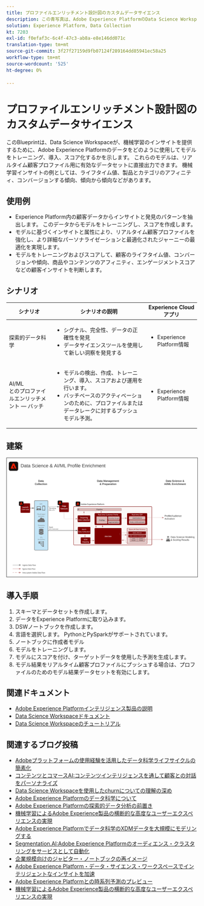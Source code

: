 ```yaml
---
title: プロファイルエンリッチメント設計図のカスタムデータサイエンス
description: この青写真は、Adobe Experience PlatformのData Science WorkspaceがExperience Platform内のデータをどのように使用して、モデルをトレーニング、導入、スコア化し、データから機械学習のインサイトを得るかを示しています。
solution: Experience Platform, Data Collection
kt: 7203
exl-id: f0efaf3c-6c4f-47c3-ab8a-e8e146dd071c
translation-type: tm+mt
source-git-commit: 3f27f27159d9fb07124f289164dd85941ec58a25
workflow-type: tm+mt
source-wordcount: '525'
ht-degree: 0%

---
```


# プロファイルエンリッチメント設計図のカスタムデータサイエンス

このBlueprintは、Data Science Workspaceが、機械学習のインサイトを提供するために、Adobe Experience Platformのデータをどのように使用してモデルをトレーニング、導入、スコア化するかを示します。 これらのモデルは、リアルタイム顧客プロファイル用に有効なデータセットに直接出力できます。 機械学習インサイトの例としては、ライフタイム値、製品とカテゴリのアフィニティ、コンバージョンする傾向、傾向から傾向などがあります。

## 使用例

* Experience Platform内の顧客データからインサイトと発見のパターンを抽出します。 このデータからモデルをトレーニングし、スコアを作成します。
* モデルに基づくインサイトと属性により、リアルタイム顧客プロファイルを強化し、より詳細なパーソナライゼーションと最適化されたジャーニーの最適化を実現します。
* モデルをトレーニングおよびスコアして、顧客のライフタイム値、コンバージョンや傾向、商品やコンテンツのアフィニティ、エンゲージメントスコアなどの顧客インサイトを判断します。

## シナリオ

| シナリオ | シナリオの説明 | Experience Cloudアプリ |
|---|---|---|
| 探索的データ科学 | <ul><li>シグナル、完全性、データの正確性を発見</li><li>データサイエンスツールを使用して新しい洞察を発見する</li></ul> | <ul><li>Experience Platform情報</li></ul> |
| AI/ML<br>とのプロファイルエンリッチメント — バッチ | <ul><li>モデルの検出、作成、トレーニング、導入、スコアおよび運用を行います。</li><li>バッチベースのアクティベーションのために、プロファイルまたはデータレークに対するプッシュモデル予測。</li></ul> | <ul><li>Experience Platform情報</li></ul> |

## 建築

<img src="assets/datascience.svg" alt="プロファイルエンリッチメント設計図のカスタムデータサイエンスのリファレンスアーキテクチャ" style="border:1px solid #4a4a4a" />

## 導入手順

1. スキーマとデータセットを作成します。
1. データをExperience Platformに取り込みます。
1. DSWノートブックを作成します。
1. 言語を選択します。 PythonとPySparkがサポートされています。
1. ノートブックに作成者モデル
1. モデルをトレーニングします。
1. モデルにスコアを付け、ターゲットデータを使用した予測を生成します。
1. モデル結果をリアルタイム顧客プロファイルにプッシュする場合は、プロファイルのためのモデル結果データセットを有効にします。

## 関連ドキュメント

* [Adobe Experience Platformインテリジェンス製品の説明](https://helpx.adobe.com/legal/product-descriptions/adobe-experience-platform-intelligence---product-description.html)
* [Data Science Workspaceドキュメント](https://experienceleague.adobe.com/docs/experience-platform/data-science-workspace/home.html?lang=en)
* [Data Science Workspaceのチュートリアル](https://experienceleague.adobe.com/docs/platform-learn/tutorials/data-science-workspace/understanding-data-science-workspace.html)

## 関連するブログ投稿

* [Adobeプラットフォームの使用経験を活用したデータ科学ライフサイクルの簡素化](https://medium.com/adobetech/simplifying-the-data-science-lifecycle-with-adobe-platform-experience-8ea4f056d82f)
* [コンテンツとコマースAI:コンテンツインテリジェンスを通して顧客との対話をパーソナライズ](https://medium.com/adobetech/content-and-commerce-ai-personalizing-your-interactions-with-customers-through-content-intelligence-dc182601deab)
* [Data Science Workspaceを使用したchurnについての理解の深め](https://medium.com/adobetech/gaining-a-deeper-understanding-of-churn-using-data-science-workspace-18a2190e0cf3)
* [Adobe Experience Platformのデータ科学について](https://medium.com/adobetech/understanding-data-science-in-adobe-experience-platform-5bce5a17b42)
* [Adobe Experience Platformの探索的データ分析の前置き](https://medium.com/adobetech/an-introductory-look-at-exploratory-data-analysis-on-adobe-experience-platform-1bfce7501d9a)
* [機械学習によるAdobe Experience製品の横断的な高度なユーザーエクスペリエンスの実現](https://medium.com/adobetech/cutting-across-adobe-experience-products-with-machine-learning-to-elevated-user-experience-7c85000510d1)
* [Adobe Experience Platformでデータ科学のXDMデータを大規模にモデリングする](https://medium.com/adobetech/modeling-xdm-data-for-data-science-at-scale-on-adobe-experience-platform-222bb2a6dbf7)
* [Segmentation.AI:Adobe Experience Platformのオーディエンス・クラスタリングをサービスとして自動化](https://medium.com/adobetech/segmentation-ai-automated-audience-clustering-as-a-service-in-adobe-experience-platform-261f4099462c)
* [企業規模向けのジャピター・ノートブックの再イメージ](https://medium.com/adobetech/reimagining-jupyter-notebooks-for-enterprise-scale-8bc6340d504a)
* [Adobe Experience Platform・データ・サイエンス・ワークスペースでインテリジェントなインサイトを加速](https://medium.com/adobetech/accelerate-intelligent-insights-with-adobe-experience-platform-data-science-workspace-89538bacbbea)
* [Adobe Experience Platformとの時系列予測のプレビュー](https://medium.com/adobetech/preview-of-time-series-forecasting-with-adobe-experience-platform-38a2fc778e89)
* [機械学習によるAdobe Experience製品の横断的な高度なユーザーエクスペリエンスの実現](https://medium.com/adobetech/cutting-across-adobe-experience-products-with-machine-learning-to-elevated-user-experience-7c85000510d1)
